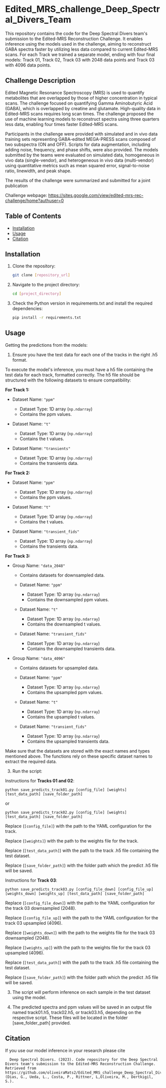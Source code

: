 # Edited_MRS_challenge_Deep_Spectral_Divers_Team

This repository contains the code for the Deep Spectral Divers team's submission to the Edited-MRS Reconstruction Challenge. It enables inference using the models used in the challenge, aiming to reconstruct GABA spectra faster by utilizing less data compared to current Edited-MRS scans. For each Track we trained a separate model, ending with four final models: Track 01, Track 02, Track 03 with 2048 data points and Track 03 with 4096 data points.

## Challenge Description

Edited Magnetic Resonance Spectroscopy (MRS) is used to quantify metabolites that are overlapped by those of higher concentration in typical scans. The challenge focused on quantifying Gamma Aminobutyric Acid (GABA), which is overlapped by creatine and glutamate. High-quality data in Edited-MRS scans requires long scan times. The challenge proposed the use of machine learning models to reconstruct spectra using three quarters less data, enabling four times faster Edited-MRS scans.

Participants in the challenge were provided with simulated and in vivo data training sets representing GABA-edited MEGA-PRESS scans composed of two subspectra (ON and OFF). Scripts for data augmentation, including adding noise, frequency, and phase shifts, were also provided. The models submitted by the teams were evaluated on simulated data, homogeneous in vivo data (single-vendor), and heterogeneous in vivo data (multi-vendor) using quantitative metrics such as mean squared error, signal-to-noise ratio, linewidth, and peak shape.

The results of the challenge were summarized and submitted for a joint publication

Challenge webpage: https://sites.google.com/view/edited-mrs-rec-challenge/home?authuser=0

## Table of Contents

- [Installation](#installation)
- [Usage](#usage)
- [Citation](#citation)

## Installation

1. Clone the repository:

   ```bash
   git clone [repository_url]

2. Navigate to the project directory:

   ```bash
   cd [project_directory]
   
3. Check the Python version in requirements.txt and install the required dependencies:

    ```bash
   pip install -r requirements.txt
   
## Usage

Getting the predictions from the models:

1. Ensure you have the test data for each one of the tracks in the right .h5 format.

To execute the model's inference, you must have a h5 file containing the test data for each track, formatted correctly. The h5 file should be structured with the following datasets to ensure compatibility:

**For Track 1:**

- Dataset Name: `"ppm"`
  - Dataset Type: 1D array (`np.ndarray`)
  - Contains the ppm values.

- Dataset Name: `"t"`
  - Dataset Type: 1D array (`np.ndarray`)
  - Contains the t values.

- Dataset Name: `"transients"`
  - Dataset Type: 1D array (`np.ndarray`)
  - Contains the transients data.

**For Track 2:**

- Dataset Name: `"ppm"`
  - Dataset Type: 1D array (`np.ndarray`)
  - Contains the ppm values.

- Dataset Name: `"t"`
  - Dataset Type: 1D array (`np.ndarray`)
  - Contains the t values.

- Dataset Name: `"transient_fids"`
  - Dataset Type: 1D array (`np.ndarray`)
  - Contains the transients data.

**For Track 3:**

- Group Name: `"data_2048"`
  - Contains datasets for downsampled data.

  - Dataset Name: `"ppm"`
    - Dataset Type: 1D array (`np.ndarray`)
    - Contains the downsampled ppm values.

  - Dataset Name: `"t"`
    - Dataset Type: 1D array (`np.ndarray`)
    - Contains the downsampled t values.

  - Dataset Name: `"transient_fids"`
    - Dataset Type: 1D array (`np.ndarray`)
    - Contains the downsampled transients data.

- Group Name: `"data_4096"`
  - Contains datasets for upsampled data.

  - Dataset Name: `"ppm"`
    - Dataset Type: 1D array (`np.ndarray`)
    - Contains the upsampled ppm values.

  - Dataset Name: `"t"`
    - Dataset Type: 1D array (`np.ndarray`)
    - Contains the upsampled t values.

  - Dataset Name: `"transient_fids"`
    - Dataset Type: 1D array (`np.ndarray`)
    - Contains the upsampled transients data.

Make sure that the datasets are stored with the exact names and types mentioned above. The functions rely on these specific dataset names to extract the required data.

3. Run the script:

Instructions for **Tracks 01 and 02**:

    python save_predicts_track01.py [config_file] [weights] [test_data_path] [save_folder_path]

or 

    python save_predicts_track02.py [config_file] [weights] [test_data_path] [save_folder_path]

Replace (`[config_file]`) with the path to the YAML configuration for the track.

Replace (`[weights]`) with the path to the weights file for the track.

Replace (`[test_data_path]`) with the path to the track .h5 file containing the test dataset.

Replace (`[save_folder_path]`) with the folder path which the predict .h5 file will be saved.

Instructions for **Track 03**:

    python save_predicts_track03.py [config_file_down] [config_file_up] [weights_down] [weights_up] [test_data_path] [save_folder_path]


Replace (`[config_file_down]`) with the path to the YAML configuration for the track 03 downsampled (2048).

Replace (`[config_file_up]`) with the path to the YAML configuration for the track 03 upsampled (4096).

Replace (`[weights_down]`) with the path to the weights file for the track 03 downsampled (2048).

Replace (`[weights_up]`) with the path to the weights file for the track 03 upsampled (4096).

Replace (`[test_data_path]`) with the path to the track .h5 file containing the test dataset.

Replace (`[save_folder_path]`) with the folder path which the predict .h5 file will be saved.

3. The script will perform inference on each sample in the test dataset using the model.

4. The predicted spectra and ppm values will be saved in an output file named track01.h5, track02.h5, or track03.h5, depending on the respective script. These files will be located in the folder [save_folder_path] provided.


## Citation

If you use our model inference in your research please cite


      Deep Spectral Divers. (2023). Code repository for the Deep Spectral Divers team's submission to the Edited-MRS Reconstruction Challenge. Retrieved from https://github.com/oliveiraMats2/Edited_MRS_challenge_Deep_Spectral_Divers_Team (Dias, G., Ueda, L., Costa, P., Rittner, L,Oliveira, M., Dertkigil, S.). 
 
